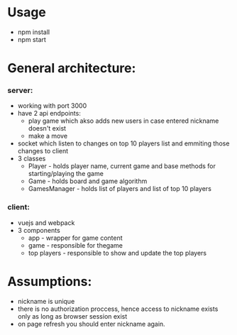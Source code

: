 # Usage
* npm install
* npm start

# General architecture:
### server:     
* working with port 3000
* have 2 api endpoints:    
    * play game which akso adds new users in case entered nickname doesn't exist
    * make a move
* socket which listen to changes on top 10 players list and emmiting those changes to client
* 3 classes
    * Player - holds player name, current game and base methods for starting/playing the game
    * Game - holds board and game algorithm
    * GamesManager - holds list of players and list of top 10 players

### client:
* vuejs and webpack
* 3 components
    * app - wrapper for game content
    * game - responsible for thegame
    * top players - responsible to show and update the top players


# Assumptions:
* nickname is unique
* there is no authorization proccess, hence access to nickname exists only as long as browser session exist
* on page refresh you should enter nickname again. 